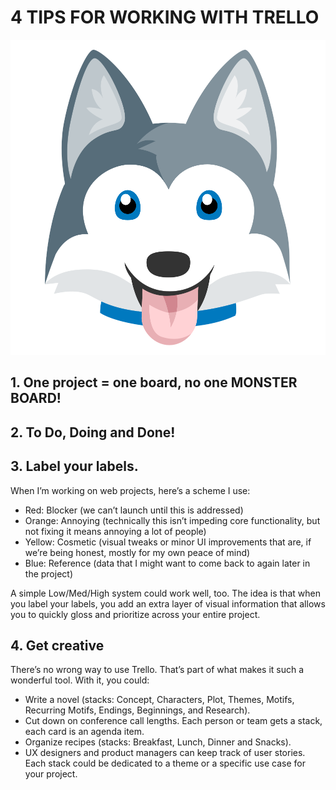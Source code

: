 # 4 TIPS FOR WORKING WITH TRELLO
![](logo.png)
## 1. One project = one board, no one MONSTER BOARD!
## 2. To Do, Doing and Done!
## 3. Label your labels.
When I’m working on web projects, here’s a scheme I use:

* Red: Blocker (we can’t launch until this is addressed)
* Orange: Annoying (technically this isn’t impeding core functionality, but not fixing it means annoying a lot of people)
* Yellow: Cosmetic (visual tweaks or minor UI improvements that are, if we’re being honest, mostly for my own peace of mind)
* Blue: Reference (data that I might want to come back to again later in the project)

A simple Low/Med/High system could work well, too. The idea is that when you label your labels, you add an extra layer of visual information that allows you to quickly gloss and prioritize across your entire project.

## 4. Get creative
There’s no wrong way to use Trello. That’s part of what makes it such a wonderful tool. With it, you could:

* Write a novel (stacks: Concept, Characters, Plot, Themes, Motifs, Recurring Motifs, Endings, Beginnings, and Research).
* Cut down on conference call lengths. Each person or team gets a stack, each card is an agenda item.
* Organize recipes (stacks: Breakfast, Lunch, Dinner and Snacks).
* UX designers and product managers can keep track of user stories. Each stack could be dedicated to a theme or a specific use case for your project.
